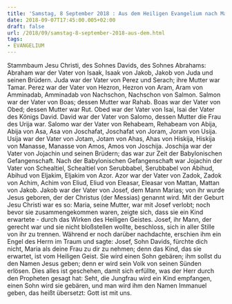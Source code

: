 ```yaml
---
title: 'Samstag, 8 September 2018 : Aus dem Heiligen Evangelium nach Matthäus - Mt 1,1-16.18-23.'
date: 2018-09-07T17:45:00.005+02:00
draft: false
url: /2018/09/samstag-8-september-2018-aus-dem.html
tags: 
- EVANGELIUM
---
```


Stammbaum Jesu Christi, des Sohnes Davids, des Sohnes Abrahams: Abraham war der Vater von Isaak, Isaak von Jakob, Jakob von Juda und seinen Brüdern. Juda war der Vater von Perez und Serach; ihre Mutter war Tamar. Perez war der Vater von Hezron, Hezron von Aram, Aram von Amminadab, Amminadab von Nachschon, Nachschon von Salmon. Salmon war der Vater von Boas; dessen Mutter war Rahab. Boas war der Vater von Obed; dessen Mutter war Rut. Obed war der Vater von Isai, Isai der Vater des Königs David. David war der Vater von Salomo, dessen Mutter die Frau des Urija war. Salomo war der Vater von Rehabeam, Rehabeam von Abija, Abija von Asa, Asa von Joschafat, Joschafat von Joram, Joram von Usija. Usija war der Vater von Jotam, Jotam von Ahas, Ahas von Hiskija, Hiskija von Manasse, Manasse von Amos, Amos von Joschija. Joschija war der Vater von Jojachin und seinen Brüdern; das war zur Zeit der Babylonischen Gefangenschaft. Nach der Babylonischen Gefangenschaft war Jojachin der Vater von Schealtiel, Schealtiel von Serubbabel, Serubbabel von Abihud, Abihud von Eljakim, Eljakim von Azor. Azor war der Vater von Zadok, Zadok von Achim, Achim von Eliud, Eliud von Eleasar, Eleasar von Mattan, Mattan von Jakob. Jakob war der Vater von Josef, dem Mann Marias; von ihr wurde Jesus geboren, der der Christus (der Messias) genannt wird. Mit der Geburt Jesu Christi war es so: Maria, seine Mutter, war mit Josef verlobt; noch bevor sie zusammengekommen waren, zeigte sich, dass sie ein Kind erwartete - durch das Wirken des Heiligen Geistes. Josef, ihr Mann, der gerecht war und sie nicht bloßstellen wollte, beschloss, sich in aller Stille von ihr zu trennen. Während er noch darüber nachdachte, erschien ihm ein Engel des Herrn im Traum und sagte: Josef, Sohn Davids, fürchte dich nicht, Maria als deine Frau zu dir zu nehmen; denn das Kind, das sie erwartet, ist vom Heiligen Geist. Sie wird einen Sohn gebären; ihm sollst du den Namen Jesus geben; denn er wird sein Volk von seinen Sünden erlösen. Dies alles ist geschehen, damit sich erfüllte, was der Herr durch den Propheten gesagt hat: Seht, die Jungfrau wird ein Kind empfangen, einen Sohn wird sie gebären, und man wird ihm den Namen Immanuel geben, das heißt übersetzt: Gott ist mit uns.